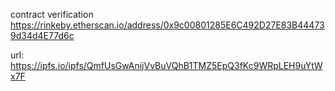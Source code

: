 contract verification
https://rinkeby.etherscan.io/address/0x9c00801285E6C492D27E83B444739d34d4E77d6c


url:
https://ipfs.io/ipfs/QmfUsGwAnijVvBuVQhB1TMZ5EpQ3fKc9WRpLEH9uYtWx7F